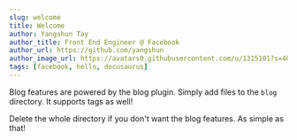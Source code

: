 ```yaml
---
slug: welcome
title: Welcome
author: Yangshun Tay
author_title: Front End Engineer @ Facebook
author_url: https://github.com/yangshun
author_image_url: https://avatars0.githubusercontent.com/u/1315101?s=400&v=4
tags: [facebook, hello, docusaurus]
---
```


Blog features are powered by the blog plugin. Simply add files to the `blog` directory. It supports tags as well!

Delete the whole directory if you don't want the blog features. As simple as that!
